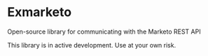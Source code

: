 # Exmarketo
Open-source library for communicating with the Marketo REST API

This library is in active development.  Use at your own risk.

